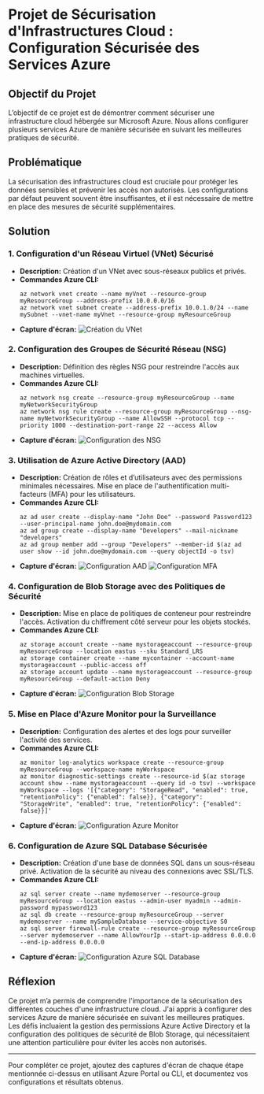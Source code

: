 # Projet de Sécurisation d'Infrastructures Cloud : Configuration Sécurisée des Services Azure

## Objectif du Projet
L’objectif de ce projet est de démontrer comment sécuriser une infrastructure cloud hébergée sur Microsoft Azure. Nous allons configurer plusieurs services Azure de manière sécurisée en suivant les meilleures pratiques de sécurité.

## Problématique
La sécurisation des infrastructures cloud est cruciale pour protéger les données sensibles et prévenir les accès non autorisés. Les configurations par défaut peuvent souvent être insuffisantes, et il est nécessaire de mettre en place des mesures de sécurité supplémentaires.

## Solution

### 1. Configuration d'un Réseau Virtuel (VNet) Sécurisé
- **Description:** Création d'un VNet avec sous-réseaux publics et privés.
- **Commandes Azure CLI:**
    ```plaintext
    az network vnet create --name myVnet --resource-group myResourceGroup --address-prefix 10.0.0.0/16
    az network vnet subnet create --address-prefix 10.0.1.0/24 --name mySubnet --vnet-name myVnet --resource-group myResourceGroup
    ```
- **Capture d'écran:**
    ![Création du VNet](URL_DE_VOTRE_IMAGE_VNET)

### 2. Configuration des Groupes de Sécurité Réseau (NSG)
- **Description:** Définition des règles NSG pour restreindre l'accès aux machines virtuelles.
- **Commandes Azure CLI:**
    ```plaintext
    az network nsg create --resource-group myResourceGroup --name myNetworkSecurityGroup
    az network nsg rule create --resource-group myResourceGroup --nsg-name myNetworkSecurityGroup --name AllowSSH --protocol tcp --priority 1000 --destination-port-range 22 --access Allow
    ```
- **Capture d'écran:**
    ![Configuration des NSG](URL_DE_VOTRE_IMAGE_NSG)

### 3. Utilisation de Azure Active Directory (AAD)
- **Description:** Création de rôles et d’utilisateurs avec des permissions minimales nécessaires. Mise en place de l'authentification multi-facteurs (MFA) pour les utilisateurs.
- **Commandes Azure CLI:**
    ```plaintext
    az ad user create --display-name "John Doe" --password Password123 --user-principal-name john.doe@mydomain.com
    az ad group create --display-name "Developers" --mail-nickname "developers"
    az ad group member add --group "Developers" --member-id $(az ad user show --id john.doe@mydomain.com --query objectId -o tsv)
    ```
- **Capture d'écran:**
    ![Configuration AAD](URL_DE_VOTRE_IMAGE_AAD)
    ![Configuration MFA](URL_DE_VOTRE_IMAGE_MFA)

### 4. Configuration de Blob Storage avec des Politiques de Sécurité
- **Description:** Mise en place de politiques de conteneur pour restreindre l'accès. Activation du chiffrement côté serveur pour les objets stockés.
- **Commandes Azure CLI:**
    ```plaintext
    az storage account create --name mystorageaccount --resource-group myResourceGroup --location eastus --sku Standard_LRS
    az storage container create --name mycontainer --account-name mystorageaccount --public-access off
    az storage account update --name mystorageaccount --resource-group myResourceGroup --default-action Deny
    ```
- **Capture d'écran:**
    ![Configuration Blob Storage](URL_DE_VOTRE_IMAGE_BLOB_STORAGE)

### 5. Mise en Place d'Azure Monitor pour la Surveillance
- **Description:** Configuration des alertes et des logs pour surveiller l'activité des services.
- **Commandes Azure CLI:**
    ```plaintext
    az monitor log-analytics workspace create --resource-group myResourceGroup --workspace-name myWorkspace
    az monitor diagnostic-settings create --resource-id $(az storage account show --name mystorageaccount --query id -o tsv) --workspace myWorkspace --logs '[{"category": "StorageRead", "enabled": true, "retentionPolicy": {"enabled": false}}, {"category": "StorageWrite", "enabled": true, "retentionPolicy": {"enabled": false}}]'
    ```
- **Capture d'écran:**
    ![Configuration Azure Monitor](URL_DE_VOTRE_IMAGE_AZURE_MONITOR)

### 6. Configuration de Azure SQL Database Sécurisée
- **Description:** Création d'une base de données SQL dans un sous-réseau privé. Activation de la sécurité au niveau des connexions avec SSL/TLS.
- **Commandes Azure CLI:**
    ```plaintext
    az sql server create --name mydemoserver --resource-group myResourceGroup --location eastus --admin-user myadmin --admin-password mypassword123
    az sql db create --resource-group myResourceGroup --server mydemoserver --name mySampleDatabase --service-objective S0
    az sql server firewall-rule create --resource-group myResourceGroup --server mydemoserver --name AllowYourIp --start-ip-address 0.0.0.0 --end-ip-address 0.0.0.0
    ```
- **Capture d'écran:**
    ![Configuration Azure SQL Database](URL_DE_VOTRE_IMAGE_SQL_DATABASE)

## Réflexion
Ce projet m’a permis de comprendre l'importance de la sécurisation des différentes couches d'une infrastructure cloud. J'ai appris à configurer des services Azure de manière sécurisée en suivant les meilleures pratiques. Les défis incluaient la gestion des permissions Azure Active Directory et la configuration des politiques de sécurité de Blob Storage, qui nécessitaient une attention particulière pour éviter les accès non autorisés.

---

Pour compléter ce projet, ajoutez des captures d'écran de chaque étape mentionnée ci-dessus en utilisant Azure Portal ou CLI, et documentez vos configurations et résultats obtenus.
